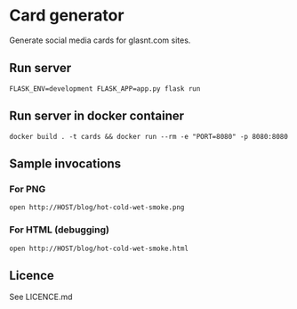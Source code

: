 # Card generator

Generate social media cards for glasnt.com sites. 


## Run server

```
FLASK_ENV=development FLASK_APP=app.py flask run
```

## Run server in docker container

```
docker build . -t cards && docker run --rm -e "PORT=8080" -p 8080:8080
```

## Sample invocations

### For PNG

```
open http://HOST/blog/hot-cold-wet-smoke.png
```

### For HTML (debugging)

```
open http://HOST/blog/hot-cold-wet-smoke.html
```

## Licence

See LICENCE.md
